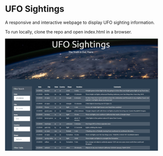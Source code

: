 # UFO Sightings
A responsive and interactive webpage to display UFO sighting information.

To run locally, clone the repo and open index.html in a browser.

![Screenshot](static/images/webpage.png)
